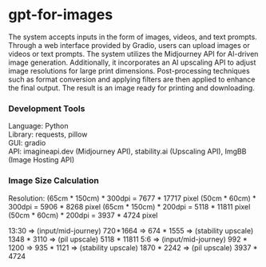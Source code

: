 # gpt-for-images

The system accepts inputs in the form of images, videos, and text prompts. Through a web interface provided by Gradio, users can upload images or videos or text prompts. The system utilizes the Midjourney API for AI-driven image generation. Additionally, it incorporates an AI upscaling API to adjust image resolutions for large print dimensions. Post-processing techniques such as format conversion and applying filters are then applied to enhance the final output. The result is an image ready for printing and downloading.

### Development Tools

Language: Python   
Library: requests, pillow   
GUI: gradio   
API: imagineapi.dev (Midjourney API), stability.ai (Upscaling API), ImgBB (Image Hosting API)   

### Image Size Calculation
Resolution: 
(65cm * 150cm) * 300dpi = 7677 * 17717 pixel
(50cm * 60cm) * 300dpi = 5906 * 8268 pixel
(65cm * 150cm) * 200dpi = 5118 * 11811 pixel
(50cm * 60cm) * 200dpi = 3937 * 4724 pixel

13:30 => (input/mid-journey) 720 * 1664 => 674 * 1555 => (stability upscale) 1348 * 3110 => (pil upscale) 5118 * 11811
5:6 => (input/mid-journey) 992 * 1200 => 935 * 1121 => (stability upscale) 1870 * 2242 => (pil upscale) 3937 * 4724

